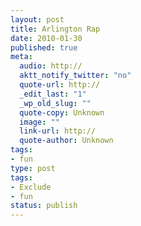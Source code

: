 ```yaml
---
layout: post
title: Arlington Rap
date: 2010-01-30
published: true
meta:
  audio: http://
  aktt_notify_twitter: "no"
  quote-url: http://
  _edit_last: "1"
  _wp_old_slug: ""
  quote-copy: Unknown
  image: ""
  link-url: http://
  quote-author: Unknown
tags:
- fun
type: post
tags:
- Exclude
- fun
status: publish
---
```



